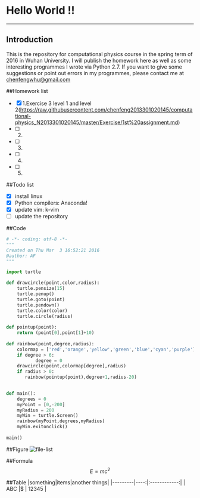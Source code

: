 # **Hello World !!**
------

## Introduction
This is the repository for computational physics course in the spring term of 2016 in Wuhan University. 
I will publish the homework here as well as some interesting programmes I wrote via Python 2.7.
If you want to give some suggestions or point out errors in my programmes, please contact me at chenfengwhu@gmail.com 

##Homework list
- [x] 1.Exercise 3 level 1 and level 2(https://raw.githubusercontent.com/chenfeng2013301020145/computational-physics_N2013301020145/master/Exercise/1st%20assignment.md)
- [ ] 2.
- [ ] 3.
- [ ] 4.
- [ ] 5.

##Todo list 
- [x] install linux 
- [x] Python compilers: Anaconda!
- [x] update vim: k-vim
- [ ] update the repository

##Code
```python
# -*- coding: utf-8 -*-
"""
Created on Thu Mar  3 16:52:21 2016
@author: AF
"""

import turtle

def drawcircle(point,color,radius):
    turtle.pensize(15)
    turtle.penup()
    turtle.goto(point)
    turtle.pendown()
    turtle.color(color)
    turtle.circle(radius)
    
def pointup(point):
    return (point[0],point[1]+10)
    
def rainbow(point,degree,radius):
    colormap = ['red','orange','yellow','green','blue','cyan','purple']
    if degree > 6:
           degree = 0
    drawcircle(point,colormap[degree],radius)
    if radius > 0:
       rainbow(pointup(point),degree+1,radius-20)
          

def main():
    degrees = 0
    myPoint = [0,-200]
    myRadius = 200
    myWin = turtle.Screen()
    rainbow(myPoint,degrees,myRadius)
    myWin.exitonclick()
    
main()

```

##Figure
![file-list](https://raw.githubusercontent.com/chenfeng2013301020145/computational-physics_N2013301020145/master/circle.png)

##Formula
$$E = mc^2$$

##Table
|something|items|another things|
|---------|----:|:------------:|
|   ABC   |\$   | 12345        |


